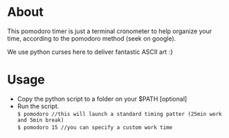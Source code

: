 About
=====

<p> This pomodoro timer is just a terminal cronometer to help organize your time, according to the pomodoro method (seek on google).</p>
<p> We use python curses here to deliver fantastic ASCII art :} </p>


Usage
=====

 - Copy the python script to a folder on your $PATH [optional]
 - Run the script.<br>
 ` $ pomodoro //this will launch a standard timing patter (25min work and 5min break) `<br>
 ` $ pomodoro 15 //you can specify a custom work time `